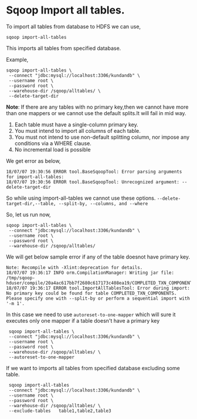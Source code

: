 # Sqoop Import all tables.


To import all tables from database to HDFS we can use,

`sqoop import-all-tables`

This imports all tables from specified database.

Example,

```
sqoop import-all-tables \
 --connect "jdbc:mysql://localhost:3306/kundandb" \
 --username root \
 --password root \
 --warehouse-dir /sqoop/alltables/ \
 --delete-target-dir 
```
   
**Note**: If there are any tables with no primary key,then we cannot have more than one mappers or we cannot use the default splits.It will fail in mid way.

1.	Each table must have a single-column primary key.
2.	You must intend to import all columns of each table.
3.	You must not intend to use non-default splitting column, nor impose any conditions via a WHERE clause.
4.	No incremental load is possible

We get error as below,

```
18/07/07 19:30:56 ERROR tool.BaseSqoopTool: Error parsing arguments for import-all-tables:
18/07/07 19:30:56 ERROR tool.BaseSqoopTool: Unrecognized argument: --delete-target-dir
```

So while using import-all-tables we cannot use these options.
`--delete-target-dir,--table, --split-by, --columns, and --where`

So, let us run now,

```
sqoop import-all-tables \
 --connect "jdbc:mysql://localhost:3306/kundandb" \
 --username root \
 --password root \
 --warehouse-dir /sqoop/alltables/
```

We will get below sample error if any of the table doesnot have primary key.

```
Note: Recompile with -Xlint:deprecation for details.
18/07/07 19:36:17 INFO orm.CompilationManager: Writing jar file: /tmp/sqoop-hduser/compile/20a4ac617bb7f2680c617173c408ea19/COMPLETED_TXN_COMPONENTS.jar
18/07/07 19:36:17 ERROR tool.ImportAllTablesTool: Error during import: No primary key could be found for table COMPLETED_TXN_COMPONENTS. 
Please specify one with --split-by or perform a sequential import with '-m 1'.
```

In this case we need to use `autoreset-to-one-mapper` which will sure it executes only one mapper if a table doesn't have a primary key

```
 sqoop import-all-tables \
 --connect "jdbc:mysql://localhost:3306/kundandb" \
 --username root \
 --password root \
 --warehouse-dir /sqoop/alltables/ \
 --autoreset-to-one-mapper
```

If we want to imports all tables from specified database excluding some table.

```
 sqoop import-all-tables 
 --connect "jdbc:mysql://localhost:3306/kundandb" \
 --username root \
 --password root \
 --warehouse-dir /sqoop/alltables/ \
 --exclude-tables   table1,table2,table3
```

